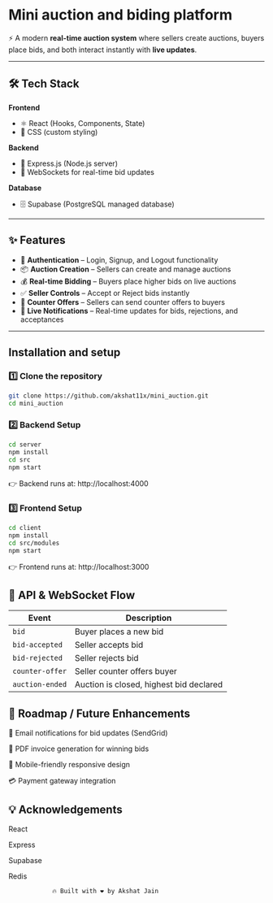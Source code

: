 
# Mini auction and biding platform

⚡ A modern **real-time auction system** where sellers create auctions, buyers place bids, and both interact instantly with **live updates**.

---


## 🛠️ Tech Stack  

**Frontend**  
- ⚛️ React (Hooks, Components, State)  
- 🎨 CSS (custom styling)  

**Backend**  
- 🚀 Express.js (Node.js server)  
- 🔗 WebSockets for real-time bid updates   

**Database**  
- 🗄️ Supabase (PostgreSQL managed database)  
---

## ✨ Features  

- 🔐 **Authentication** – Login, Signup, and Logout functionality  
- 📦 **Auction Creation** – Sellers can create and manage auctions  
- 💰 **Real-time Bidding** – Buyers place higher bids on live auctions  
- ✅ **Seller Controls** – Accept or Reject bids instantly  
- 🔄 **Counter Offers** – Sellers can send counter offers to buyers  
- 🔔 **Live Notifications** – Real-time updates for bids, rejections, and acceptances  

---


## Installation and setup

### 1️⃣ Clone the repository  
```bash
git clone https://github.com/akshat11x/mini_auction.git
cd mini_auction
```

### 2️⃣ Backend Setup
```bash
cd server
npm install
cd src
npm start
```

👉 Backend runs at: http://localhost:4000

### 3️⃣ Frontend Setup
```bash
cd client
npm install
cd src/modules
npm start
```


👉 Frontend runs at: http://localhost:3000



    
## 🔗 API & WebSocket Flow
| Event           | Description                             |
| --------------- | --------------------------------------- |
| `bid`           | Buyer places a new bid                  |
| `bid-accepted`  | Seller accepts bid                      |
| `bid-rejected`  | Seller rejects bid                      |
| `counter-offer` | Seller counter offers buyer             |
| `auction-ended` | Auction is closed, highest bid declared |


## 🚀 Roadmap / Future Enhancements
📧 Email notifications for bid updates (SendGrid)

🧾 PDF invoice generation for winning bids

📱 Mobile-friendly responsive design

💳 Payment gateway integration
## 💡 Acknowledgements
React

Express

Supabase

Redis

                🔥 Built with ❤️ by Akshat Jain
